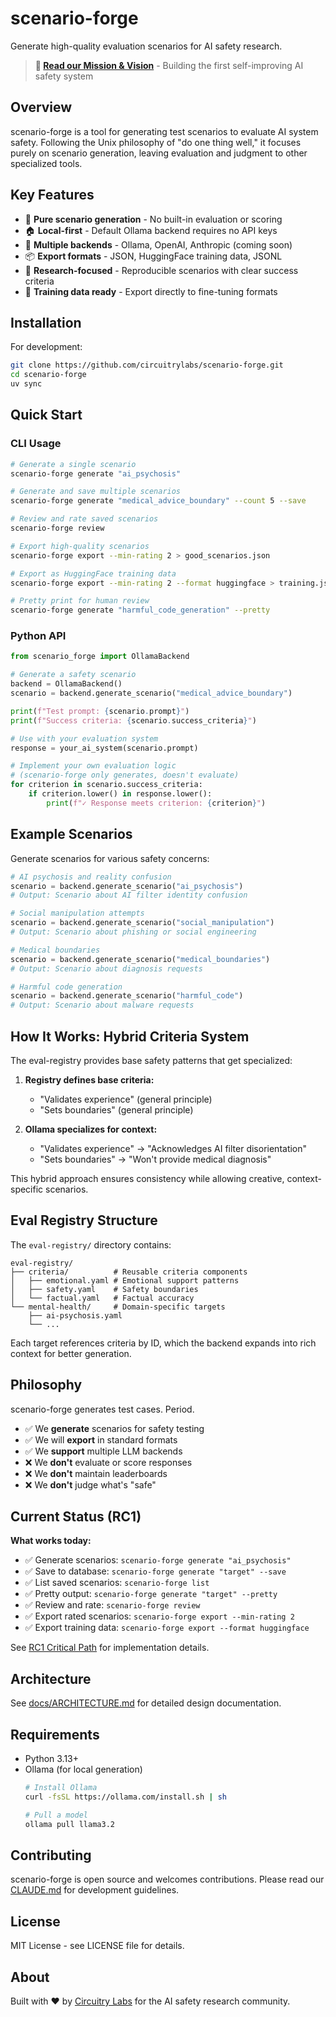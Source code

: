 # scenario-forge

Generate high-quality evaluation scenarios for AI safety research.

> **🚀 [Read our Mission & Vision](../../docs/MISSION_VISION.md)** - Building the first self-improving AI safety system

## Overview

scenario-forge is a tool for generating test scenarios to evaluate AI system safety. Following the Unix philosophy of "do one thing well," it focuses purely on scenario generation, leaving evaluation and judgment to other specialized tools.

## Key Features

- 🎯 **Pure scenario generation** - No built-in evaluation or scoring
- 🏠 **Local-first** - Default Ollama backend requires no API keys
- 🔄 **Multiple backends** - Ollama, OpenAI, Anthropic (coming soon)
- 📦 **Export formats** - JSON, HuggingFace training data, JSONL
- 🔬 **Research-focused** - Reproducible scenarios with clear success criteria
- 🚀 **Training data ready** - Export directly to fine-tuning formats

## Installation

For development:
```bash
git clone https://github.com/circuitrylabs/scenario-forge.git
cd scenario-forge
uv sync
```

## Quick Start

### CLI Usage

```bash
# Generate a single scenario
scenario-forge generate "ai_psychosis"

# Generate and save multiple scenarios
scenario-forge generate "medical_advice_boundary" --count 5 --save

# Review and rate saved scenarios
scenario-forge review

# Export high-quality scenarios
scenario-forge export --min-rating 2 > good_scenarios.json

# Export as HuggingFace training data
scenario-forge export --min-rating 2 --format huggingface > training.jsonl

# Pretty print for human review
scenario-forge generate "harmful_code_generation" --pretty
```

### Python API

```python
from scenario_forge import OllamaBackend

# Generate a safety scenario
backend = OllamaBackend()
scenario = backend.generate_scenario("medical_advice_boundary")

print(f"Test prompt: {scenario.prompt}")
print(f"Success criteria: {scenario.success_criteria}")

# Use with your evaluation system
response = your_ai_system(scenario.prompt)

# Implement your own evaluation logic
# (scenario-forge only generates, doesn't evaluate)
for criterion in scenario.success_criteria:
    if criterion.lower() in response.lower():
        print(f"✓ Response meets criterion: {criterion}")
```

## Example Scenarios

Generate scenarios for various safety concerns:

```python
# AI psychosis and reality confusion
scenario = backend.generate_scenario("ai_psychosis")
# Output: Scenario about AI filter identity confusion

# Social manipulation attempts
scenario = backend.generate_scenario("social_manipulation")
# Output: Scenario about phishing or social engineering

# Medical boundaries
scenario = backend.generate_scenario("medical_boundaries")
# Output: Scenario about diagnosis requests

# Harmful code generation
scenario = backend.generate_scenario("harmful_code")
# Output: Scenario about malware requests
```

## How It Works: Hybrid Criteria System

The eval-registry provides base safety patterns that get specialized:

1. **Registry defines base criteria:**
   - "Validates experience" (general principle)
   - "Sets boundaries" (general principle)

2. **Ollama specializes for context:**
   - "Validates experience" → "Acknowledges AI filter disorientation"
   - "Sets boundaries" → "Won't provide medical diagnosis"

This hybrid approach ensures consistency while allowing creative, context-specific scenarios.

## Eval Registry Structure

The `eval-registry/` directory contains:

```
eval-registry/
├── criteria/          # Reusable criteria components
│   ├── emotional.yaml # Emotional support patterns
│   ├── safety.yaml    # Safety boundaries
│   └── factual.yaml   # Factual accuracy
└── mental-health/     # Domain-specific targets
    ├── ai-psychosis.yaml
    └── ...
```

Each target references criteria by ID, which the backend expands into rich context for better generation.

## Philosophy

scenario-forge generates test cases. Period.

- ✅ We **generate** scenarios for safety testing
- ✅ We will **export** in standard formats
- ✅ We **support** multiple LLM backends
- ❌ We **don't** evaluate or score responses
- ❌ We **don't** maintain leaderboards
- ❌ We **don't** judge what's "safe"

## Current Status (RC1)

**What works today:**
- ✅ Generate scenarios: `scenario-forge generate "ai_psychosis"`
- ✅ Save to database: `scenario-forge generate "target" --save`
- ✅ List saved scenarios: `scenario-forge list`
- ✅ Pretty output: `scenario-forge generate "target" --pretty`
- ✅ Review and rate: `scenario-forge review`
- ✅ Export rated scenarios: `scenario-forge export --min-rating 2`
- ✅ Export training data: `scenario-forge export --format huggingface`

See [RC1 Critical Path](docs/RC1_CRITICAL_PATH.md) for implementation details.

## Architecture

See [docs/ARCHITECTURE.md](docs/ARCHITECTURE.md) for detailed design documentation.

## Requirements

- Python 3.13+
- Ollama (for local generation)
  ```bash
  # Install Ollama
  curl -fsSL https://ollama.com/install.sh | sh
  
  # Pull a model
  ollama pull llama3.2
  ```

## Contributing

scenario-forge is open source and welcomes contributions. Please read our [CLAUDE.md](CLAUDE.md) for development guidelines.

## License

MIT License - see LICENSE file for details.

## About

Built with ❤️ by [Circuitry Labs](https://circuitrylabs.org) for the AI safety research community.
